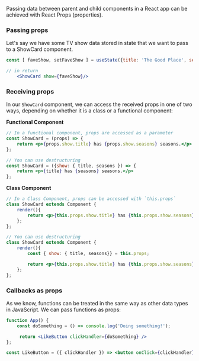 Passing data between parent and child components in a React app can be achieved with React Props (properties).

### Passing props
Let's say we have some TV show data stored in state that we want to pass to a ShowCard component.
```jsx
const [ faveShow, setFaveShow ] = useState({title: 'The Good Place', seasons: 4})

// in return
    <ShowCard show={faveShow}/>
```

### Receiving props
In our `ShowCard` component, we can access the received props in one of two ways, depending on whether it is a class or a functional component:

**Functional Component**
```jsx
// In a functional component, props are accessed as a parameter
const ShowCard = (props) => {
    return <p>{props.show.title} has {props.show.seasons} seasons.</p>
};

// You can use destructuring
const ShowCard = ({show: { title, seasons }) => {
    return <p>{title} has {seasons} seasons.</p>
};
```

**Class Component**
```jsx
// In a Class Component, props can be accessed with `this.props`
class ShowCard extends Component {
    render(){
        return <p>{this.props.show.title} has {this.props.show.seasons} seasons.</p>
    };
};

// You can use destructuring
class ShowCard extends Component {
    render(){
        const { show: { title, seasons}} = this.props;

        return <p>{this.props.show.title} has {this.props.show.seasons} seasons.</p>
    };
};
```

### Callbacks as props
As we know, functions can be treated in the same way as other data types in JavaScript. We can pass functions as props:
```jsx
function App() {
    const doSomething = () => console.log('Doing something!');

     return <LikeButton clickHandler={doSomething} />
};

const LikeButton = ({ clickHandler }) => <button onClick={clickHandler}>Click to do something!</button>
```
